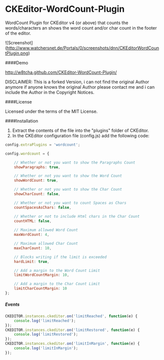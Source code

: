 CKEditor-WordCount-Plugin
=========================

WordCount Plugin for CKEditor v4 (or above) that counts the words/characters an shows the word count and/or char count in the footer of the editor.

![Screenshot]
(http://www.watchersnet.de/Portals/0/screenshots/dnn/CKEditorWordCountPlugin.png)

####Demo

http://w8tcha.github.com/CKEditor-WordCount-Plugin/

DISCLAIMER: This is a forked Version, i can not find the original Author anymore if anyone knows the original Author please contact me and i can include the Author in the Copyright Notices. 

####License

Licensed under the terms of the MIT License.

####Installation

 1. Extract the contents of the file into the "plugins" folder of CKEditor.
 2. In the CKEditor configuration file (config.js) add the following code:

````js
config.extraPlugins = 'wordcount';
````


````js
config.wordcount = {

    // Whether or not you want to show the Paragraphs Count
    showParagraphs: true,

    // Whether or not you want to show the Word Count
    showWordCount: true,

    // Whether or not you want to show the Char Count
    showCharCount: false,

    // Whether or not you want to count Spaces as Chars
    countSpacesAsChars: false,

    // Whether or not to include Html chars in the Char Count
    countHTML: false,
    
    // Maximum allowed Word Count
    maxWordCount: 4,

    // Maximum allowed Char Count
	maxCharCount: 10,

	// Blocks writing if the limit is exceeded
    hardLimit: true,

    // Add a margin to the Word Count Limit
    limitWordCountMargin: 10,

    // Add a margin to the Char Count Limit
    limitCharCountMargin: 10
};
````

##### Events
````js
CKEDITOR.instances.ckeditor.on('limitReached', function(e) {
    console.log('limitReached');
});
CKEDITOR.instances.ckeditor.on('limitRestored', function(e) {
    console.log('limitRestored');
});
CKEDITOR.instances.ckeditor.on('limitInMargin', function(e) {
    console.log('limitInMargin');
});
````
